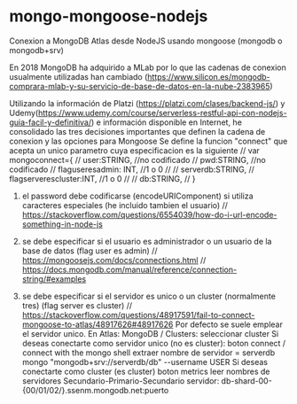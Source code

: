 # mongo-mongoose-nodejs
Conexion a MongoDB Atlas desde NodeJS usando mongoose (mongodb o mongodb+srv)

En 2018 MongoDB ha adquirido a MLab por lo que las cadenas de conexion usualmente utilizadas han cambiado (https://www.silicon.es/mongodb-comprara-mlab-y-su-servicio-de-base-de-datos-en-la-nube-2383965)

Utilizando la información de Platzi (https://platzi.com/clases/backend-js/) y Udemy(https://www.udemy.com/course/serverless-restful-api-con-nodejs-guia-facil-y-definitiva/) e información disponible en Internet, he consolidado las tres decisiones importantes que definen la cadena de conexion y las opciones para Mongoose
Se define la funcion "connect" que acepta un unico parametro cuya especificacion es la siguiente
// var mongoconnect={
//     user:STRING,             //no codificado
//     pwd:STRING,              //no codificado
//     flaguseresadmin: INT,    //1 o 0
//
//     serverdb:STRING,
//     flagserverescluster:INT, //1 o 0
//
//     db:STRING,
// }

1) el password debe codificarse (encodeURIComponent) si utiliza caracteres especiales (he incluido tambien el usuario)
//  https://stackoverflow.com/questions/6554039/how-do-i-url-encode-something-in-node-js  

2) se debe especificar si el usuario es administrador o un usuario de la base de datos (flag user es admin)
//  https://mongoosejs.com/docs/connections.html
//  https://docs.mongodb.com/manual/reference/connection-string/#examples

3) se debe especificar si el servidor es unico o un cluster (normalmente tres) (flag server es cluster)
//  https://stackoverflow.com/questions/48917591/fail-to-connect-mongoose-to-atlas/48917626#48917626
Por defecto se suele emplear el servidor unico.
En Atlas: MongoDB / Clusters: seleccionar cluster
Si deseas conectarte como servidor unico (no es cluster):
    boton connect / connect with the mongo shell
    extraer nombre de servidor = serverdb
    mongo "mongodb+srv://serverdb/db" --username USER
Si deseas conectarte como cluster (es cluster)
    boton metrics
    leer nombres de servidores Secundario-Primario-Secundario
    servidor: db-shard-00-{00/01/02/}.ssenm.mongodb.net:puerto
